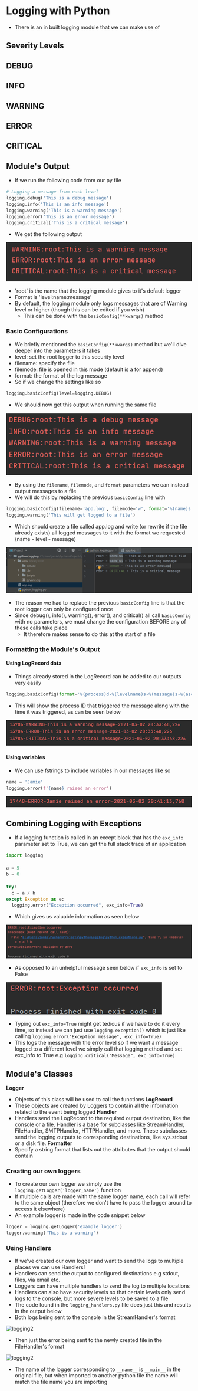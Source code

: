 # Logging with Python
- There is an in built logging module that we can make use of
## Severity Levels
 **DEBUG**
 -

 **INFO**
 -

 **WARNING**
 -

 **ERROR**
 -

 **CRITICAL**
 -

## Module's Output
- If we run the following code from our py file
```python
# Logging a message from each level
logging.debug('This is a debug message')
logging.info('This is an info message')
logging.warning('This is a warning message')
logging.error('This is an error message')
logging.critical('This is a critical message')
```  
- We get the following output

![logging](images/logging_output.PNG)
- 'root' is the name that the logging module gives to it's default logger
- Format is 'level:name:message'
- By default, the logging module only logs messages that are of Warning level or
 higher (though this can be edited if you wish)
    - This can be done with the `basicConfig(**kwargs)` method
### Basic Configurations
- We briefly mentioned the `basicConfig(**kwargs)` method but we'll dive deeper
into the parameters it takes
- level: set the root logger to this security level
- filename: specify the file
- filemode: file is opened in this mode (default is a for append)
- format: the format of the log message
- So if we change the settings like so
```python
logging.basicConfig(level=logging.DEBUG)
```
- We should now get this output when running the same file

![logging1](images/logging_output2.PNG)
- By using the `filename`, `filemode`, and `format` parameters we can instead
output messages to a file
- We will do this by replacing the previous `basicConfig` line with
```Python
logging.basicConfig(filename='app.log', filemode='w', format='%(name)s - %(levelname)s - %(message)s')
logging.warning('This will get logged to a file')
```
- Which should create a file called app.log and write (or rewrite if the file
    already exists) all logged messages to it with the format we requested
    (name - level - message)

![logging2](images/logging_file.PNG)
- The reason we had to replace the previous `basicConfig` line is that the root
logger can only be configured once
- Since debug(), info(), warning(), error(), and critical() all call `basicConfig`
with no parameters, we must change the configuration BEFORE any of these calls take place
    - It therefore makes sense to do this at the start of a file
### Formatting the Module's Output
#### Using LogRecord data
- Things already stored in the LogRecord can be added to our outputs very easily
```python
logging.basicConfig(format='%(process)d-%(levelname)s-%(message)s-%(asctime)s')
```
- This will show the process ID that triggered the message along with the time
it was triggered, as can be seen below

![logging2](images/logging_output3.PNG)
#### Using variables
- We can use fstrings to include variables in our messages like so
```Python
name = 'Jamie'
logging.error(f'{name} raised an error')
```

![logging2](images/logging_variable.PNG)
## Combining Logging with Exceptions
- If a logging function is called in an except block that has the `exc_info`
parameter set to True, we can get the full stack trace of an application
```Python
import logging

a = 5
b = 0

try:
  c = a / b
except Exception as e:
  logging.error("Exception occurred", exc_info=True)
```
- Which gives us valuable information as seen below

![logging2](images/logging_exceptions1.PNG)
- As opposed to an unhelpful message seen below if `exc_info` is set to False

![logging2](images/logging_exceptions2.PNG)

- Typing out `exc_info=True` might get tedious if we have to do it every time,
so instead we can just use `logging.exception()` which is just like calling
`logging.error("Exception message", exc_info=True)`
- This logs the message with the error level so if we want a message logged to
a different level we simply call that logging method and set exc_info to True
e.g `logging.critical("Message", exc_info=True)`

## Module's Classes
**Logger**
- Objects of this class will be used to call the functions
**LogRecord**
- These objects are created by Loggers to contain all the information related
to the event being logged
**Handler**
- Handlers send the LogRecord to the required output destination, like the
console or a file. Handler is a base for subclasses like StreamHandler,
FileHandler, SMTPHandler, HTTPHandler, and more. These subclasses send the
logging outputs to corresponding destinations, like sys.stdout or a disk file.
**Formatter**
- Specify a string format that lists out the attributes that the output should
contain
### Creating our own loggers
- To create our own logger we simply use the `logging.getLogger('logger_name')`
function
- If multiple calls are made with the same logger name, each call will refer to
the same object (therefore we don't have to pass the logger around to access it
elsewhere)
- An example logger is made in the code snippet below
```Python
logger = logging.getLogger('example_logger')
logger.warning('This is a warning')
```
### Using Handlers
- If we've created our own logger and want to send the logs to multiple places
we can use Handlers!
- Handlers can send the output to configured destinations e.g stdout, files, via email etc.
- Loggers can have multiple handlers to send the log to multiple locations
- Handlers can also have security levels so that certain levels only send logs
to the console, but more severe levels to be saved to a file
- The code found in the `logging_handlers.py` file does just this and results in
the output below
- Both logs being sent to the console in the StreamHandler's format

![logging2](images/logging_handlers1.PNG)

- Then just the error being sent to the newly created file in the FileHandler's format

![logging2](images/logging_handlers2.PNG)

- The name of the logger corresponding to `__name__` is `__main__` in the original file,
but when imported to another python file the name will match the file name you are importing
